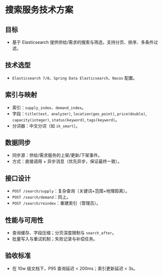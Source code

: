 # 搜索服务技术方案

## 目标
- 基于 Elasticsearch 提供供给/需求的搜索与筛选，支持分页、排序、多条件过滤。

## 技术选型
- `Elasticsearch 7/8`、`Spring Data Elasticsearch`、`Nacos` 配置。

## 索引与映射
- 索引：`supply_index`、`demand_index`。
- 字段：`title(text, analyzer)`, `location(geo_point)`, `price(double)`, `capacity(integer)`, `status(keyword)`, `tags(keyword)`。
- 分词器：中文分词（如 `ik_smart`）。

## 数据同步
- 同步源：供给/需求服务的上架/更新/下架事件。
- 方式：直接调用 + 异步消息（优先异步，保证最终一致）。

## 接口设计
- `POST /search/supply`：复杂查询（关键词+范围+地理距离）。
- `POST /search/demand`：同上。
- `POST /search/reindex`：重建索引（管理员）。

## 性能与可用性
- 查询缓存、字段压缩；分页深度限制与 `search_after`。
- 批量写入与重试机制；失败记录与补偿任务。

## 验收标准
- 在 10w 级文档下，P95 查询延迟 < 200ms；索引更新延迟 < 3s。